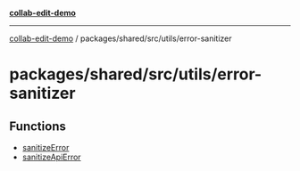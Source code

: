 [**collab-edit-demo**](../../../../../README.md)

***

[collab-edit-demo](../../../../../README.md) / packages/shared/src/utils/error-sanitizer

# packages/shared/src/utils/error-sanitizer

## Functions

- [sanitizeError](functions/sanitizeError.md)
- [sanitizeApiError](functions/sanitizeApiError.md)
